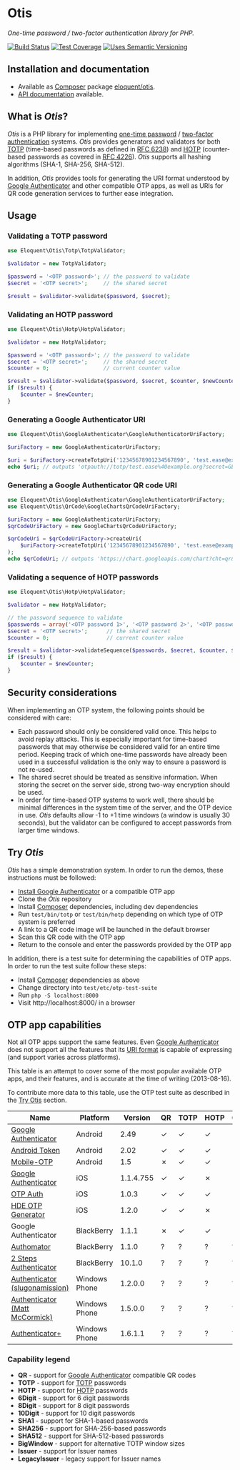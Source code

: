 # Otis

*One-time password / two-factor authentication library for PHP.*

[![Build Status]][Latest build]
[![Test Coverage]][Test coverage report]
[![Uses Semantic Versioning]][SemVer]

## Installation and documentation

* Available as [Composer] package [eloquent/otis].
* [API documentation] available.

## What is *Otis*?

*Otis* is a PHP library for implementing [one-time password] / [two-factor
authentication] systems. *Otis* provides generators and validators for both
[TOTP][] (time-based passwords as defined in [RFC 6238]) and [HOTP][]
(counter-based passwords as covered in [RFC 4226]). *Otis* supports all hashing
algorithms (SHA-1, SHA-256, SHA-512).

In addition, *Otis* provides tools for generating the URI format understood by
[Google Authenticator] and other compatible OTP apps, as well as URIs for QR
code generation services to further ease integration.

## Usage

### Validating a TOTP password

```php
use Eloquent\Otis\Totp\TotpValidator;

$validator = new TotpValidator;

$password = '<OTP password>'; // the password to validate
$secret = '<OTP secret>';     // the shared secret

$result = $validator->validate($password, $secret);
```

### Validating an HOTP password

```php
use Eloquent\Otis\Hotp\HotpValidator;

$validator = new HotpValidator;

$password = '<OTP password>'; // the password to validate
$secret = '<OTP secret>';     // the shared secret
$counter = 0;                 // current counter value

$result = $validator->validate($password, $secret, $counter, $newCounter);
if ($result) {
    $counter = $newCounter;
}
```

### Generating a Google Authenticator URI

```php
use Eloquent\Otis\GoogleAuthenticator\GoogleAuthenticatorUriFactory;

$uriFactory = new GoogleAuthenticatorUriFactory;

$uri = $uriFactory->createTotpUri('12345678901234567890', 'test.ease@example.org');
echo $uri; // outputs 'otpauth://totp/test.ease%40example.org?secret=GEZDGNBVGY3TQOJQGEZDGNBVGY3TQOJQ'
```

### Generating a Google Authenticator QR code URI

```php
use Eloquent\Otis\GoogleAuthenticator\GoogleAuthenticatorUriFactory;
use Eloquent\Otis\QrCode\GoogleChartsQrCodeUriFactory;

$uriFactory = new GoogleAuthenticatorUriFactory;
$qrCodeUriFactory = new GoogleChartsQrCodeUriFactory;

$qrCodeUri = $qrCodeUriFactory->createUri(
    $uriFactory->createTotpUri('12345678901234567890', 'test.ease@example.org')
);
echo $qrCodeUri; // outputs 'https://chart.googleapis.com/chart?cht=qr&chs=250x250&chld=%7C0&chl=otpauth%3A%2F%2Ftotp%2Ftest.ease%2540example.org%3Fsecret%3DGEZDGNBVGY3TQOJQGEZDGNBVGY3TQOJQ'
```

### Validating a sequence of HOTP passwords

```php
use Eloquent\Otis\Hotp\HotpValidator;

$validator = new HotpValidator;

// the password sequence to validate
$passwords = array('<OTP password 1>', '<OTP password 2>', '<OTP password 3>');
$secret = '<OTP secret>';      // the shared secret
$counter = 0;                  // current counter value

$result = $validator->validateSequence($passwords, $secret, $counter, $newCounter);
if ($result) {
    $counter = $newCounter;
}
```

## Security considerations

When implementing an OTP system, the following points should be considered with
care:

- Each password should only be considered valid once. This helps to avoid replay
  attacks. This is especially important for time-based passwords that may
  otherwise be considered valid for an entire time period. Keeping track of
  which one-time passwords have already been used in a successful validation is
  the only way to ensure a password is not re-used.
- The shared secret should be treated as sensitive information. When storing the
  secret on the server side, strong two-way encryption should be used.
- In order for time-based OTP systems to work well, there should be minimal
  differences in the system time of the server, and the OTP device in use.
  *Otis* defaults allow -1 to +1 time windows (a window is usually 30 seconds),
  but the validator can be configured to accept passwords from larger time
  windows.

## Try *Otis*

*Otis* has a simple demonstration system. In order to run the demos, these
instructions must be followed:

- [Install Google Authenticator] or a compatible OTP app
- Clone the *Otis* repository
- Install [Composer] dependencies, including dev dependencies
- Run `test/bin/totp` or `test/bin/hotp` depending on which type of OTP system
  is preferred
- A link to a QR code image will be launched in the default browser
- Scan this QR code with the OTP app
- Return to the console and enter the passwords provided by the OTP app

In addition, there is a test suite for determining the capabilities of OTP apps.
In order to run the test suite follow these steps:

- Install [Composer] dependencies as above
- Change directory into `test/etc/otp-test-suite`
- Run `php -S localhost:8000`
- Visit http://localhost:8000/ in a browser

## OTP app capabilities

Not all OTP apps support the same features. Even [Google Authenticator] does not
support all the features that its [URI format] is capable of expressing (and
support varies across platforms).

This table is an attempt to cover some of the most popular available OTP apps,
and their features, and is accurate at the time of writing (2013-08-16).

To contribute more data to this table, use the OTP test suite as described in
the [Try Otis](#try-otis) section.

<table>
    <thead>
        <tr><th>Name</th>                                                                                                                                       <th>Platform</th>     <th>Version</th>  <th>QR</th><th>TOTP</th><th>HOTP</th><th>6Digit</th><th>8Digit</th><th>10Digit</th><th>SHA1</th><th>SHA256</th><th>SHA512</th><th>BigWindow</th><th>Issuer</th><th>LegacyIssuer</th></tr>
    </thead>
    <tbody>
        <tr><td><a href="https://play.google.com/store/apps/details?id=com.google.android.apps.authenticator2">Google Authenticator</a></td>                    <td>Android</td>      <td>2.49</td>     <td>✓</td> <td>✓</td>   <td>✓</td>   <td>✓</td>     <td>✗</td>     <td>✗</td>      <td>✓</td>   <td>✗</td>     <td>✗</td>     <td>✗</td>        <td>✓</td>     <td>✓</td></tr>
        <tr><td><a href="https://play.google.com/store/apps/details?id=uk.co.bitethebullet.android.token">Android Token</a></td>                                <td>Android</td>      <td>2.02</td>     <td>✓</td> <td>✓</td>   <td>✓</td>   <td>✓</td>     <td>✓</td>     <td>✗</td>      <td>✓</td>   <td>✗</td>     <td>✗</td>     <td>✓</td>        <td>✗</td>     <td>✗</td></tr>
        <tr><td><a href="https://play.google.com/store/apps/details?id=org.cry.otp">Mobile-OTP</a></td>                                                         <td>Android</td>      <td>1.5</td>      <td>✗</td> <td>✓</td>   <td>✓</td>   <td>✓</td>     <td>✓</td>     <td>✗</td>      <td>✓</td>   <td>✓</td>     <td>✓</td>     <td>✓</td>        <td>✗</td>     <td>✗</td></tr>
        <tr><td><a href="https://itunes.apple.com/au/app/google-authenticator/id388497605">Google Authenticator</a></td>                                        <td>iOS</td>          <td>1.1.4.755</td><td>✓</td> <td>✓</td>   <td>✗</td>   <td>✓</td>     <td>✓</td>     <td>✗</td>      <td>✓</td>   <td>✓</td>     <td>✓</td>     <td>✓</td>        <td>✗</td>     <td>✗</td></tr>
        <tr><td><a href="https://itunes.apple.com/us/app/otp-auth/id659877384">OTP Auth</a></td>                                                                <td>iOS</td>          <td>1.0.3</td>    <td>✓</td> <td>✓</td>   <td>✓</td>   <td>✓</td>     <td>✓</td>     <td>✗</td>      <td>✓</td>   <td>✓</td>     <td>✓</td>     <td>✓</td>        <td>✗</td>     <td>✗</td></tr>
        <tr><td><a href="https://itunes.apple.com/us/app/hde-otp-generator/id571240327">HDE OTP Generator</a></td>                                              <td>iOS</td>          <td>1.2.0</td>    <td>✓</td> <td>✓</td>   <td>✗</td>   <td>✓</td>     <td>✗</td>     <td>✗</td>      <td>✓</td>   <td>✗</td>     <td>✗</td>     <td>✗</td>        <td>✗</td>     <td>✗</td></tr>
        <tr><td>Google Authenticator</td>                                                                                                                       <td>BlackBerry</td>   <td>1.1.1</td>    <td>✗</td> <td>✓</td>   <td>✓</td>   <td>✓</td>     <td>✗</td>     <td>✗</td>      <td>✓</td>   <td>✗</td>     <td>✗</td>     <td>✗</td>        <td>✗</td>     <td>✗</td></tr>
        <tr><td><a href="http://appworld.blackberry.com/webstore/content/22517879/">Authomator</a></td>                                                         <td>BlackBerry</td>   <td>1.1.0</td>    <td>?</td> <td>?</td>   <td>?</td>   <td>?</td>     <td>?</td>     <td>?</td>      <td>?</td>   <td>?</td>     <td>?</td>     <td>?</td>        <td>?</td>     <td>?</td></tr>
        <tr><td><a href="http://appworld.blackberry.com/webstore/content/29401059/">2 Steps Authenticator</a></td>                                              <td>BlackBerry</td>   <td>10.1.0</td>   <td>?</td> <td>?</td>   <td>?</td>   <td>?</td>     <td>?</td>     <td>?</td>      <td>?</td>   <td>?</td>     <td>?</td>     <td>?</td>        <td>?</td>     <td>?</td></tr>
        <tr><td><a href="http://www.windowsphone.com/en-us/store/app/authenticator/021dd79f-0598-e011-986b-78e7d1fa76f8">Authenticator (slugonamission)</a></td><td>Windows Phone</td><td>1.2.0.0</td>  <td>?</td> <td>?</td>   <td>?</td>   <td>?</td>     <td>?</td>     <td>?</td>      <td>?</td>   <td>?</td>     <td>?</td>     <td>?</td>        <td>?</td>     <td>?</td></tr>
        <tr><td><a href="http://www.windowsphone.com/en-us/store/app/authenticator/82c12390-0176-43de-916e-5613d17f61a0">Authenticator (Matt McCormick)</a></td><td>Windows Phone</td><td>1.5.0.0</td>  <td>?</td> <td>?</td>   <td>?</td>   <td>?</td>     <td>?</td>     <td>?</td>      <td>?</td>   <td>?</td>     <td>?</td>     <td>?</td>        <td>?</td>     <td>?</td></tr>
        <tr><td><a href="http://www.windowsphone.com/en-us/store/app/authenticator/f758eb53-ff04-404b-9382-4d4e26f7bd46">Authenticator+</a></td>                <td>Windows Phone</td><td>1.6.1.1</td>  <td>?</td> <td>?</td>   <td>?</td>   <td>?</td>     <td>?</td>     <td>?</td>      <td>?</td>   <td>?</td>     <td>?</td>     <td>?</td>        <td>?</td>     <td>?</td></tr>
    </tbody>
</table>

### Capability legend

- **QR** - support for [Google Authenticator] compatible QR codes
- **TOTP** - support for [TOTP] passwords
- **HOTP** - support for [HOTP] passwords
- **6Digit** - support for 6 digit passwords
- **8Digit** - support for 8 digit passwords
- **10Digit** - support for 10 digit passwords
- **SHA1** - support for SHA-1-based passwords
- **SHA256** - support for SHA-256-based passwords
- **SHA512** - support for SHA-512-based passwords
- **BigWindow** - support for alternative TOTP window sizes
- **Issuer** - support for Issuer names
- **LegacyIssuer** - legacy support for Issuer names

<!-- References -->

[API documentation]: http://lqnt.co/otis/artifacts/documentation/api/
[Composer]: http://getcomposer.org/
[eloquent/otis]: https://packagist.org/packages/eloquent/otis
[Google Authenticator]: http://en.wikipedia.org/wiki/Google_Authenticator
[HOTP]: http://en.wikipedia.org/wiki/HMAC-based_One-time_Password_Algorithm
[Install Google Authenticator]: https://support.google.com/accounts/answer/1066447?hl=en
[one-time password]: http://en.wikipedia.org/wiki/One-time_password
[RFC 4226]: http://tools.ietf.org/html/rfc4226
[RFC 6238]: http://tools.ietf.org/html/rfc6238
[TOTP]: http://en.wikipedia.org/wiki/Time-based_One-time_Password_Algorithm
[two-factor authentication]: http://en.wikipedia.org/wiki/Multi-factor_authentication
[URI format]: https://code.google.com/p/google-authenticator/wiki/KeyUriFormat

[Build Status]: https://api.travis-ci.org/eloquent/otis.png?branch=master
[Latest build]: https://travis-ci.org/eloquent/otis
[SemVer]: http://semver.org/
[Test coverage report]: https://coveralls.io/r/eloquent/otis
[Test Coverage]: https://coveralls.io/repos/eloquent/otis/badge.png?branch=master
[Uses Semantic Versioning]: http://b.repl.ca/v1/semver-yes-brightgreen.png
